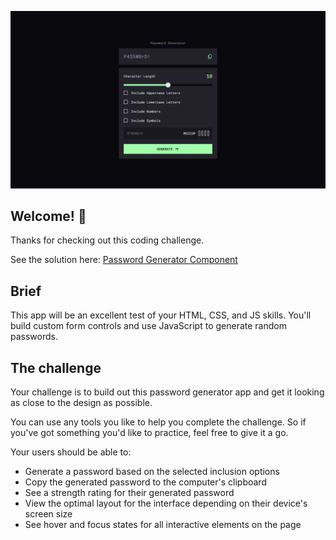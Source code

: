 ![Design preview for the Password Generator Component coding challenge](./assets/component-preview.png)

## Welcome! 👋

Thanks for checking out this coding challenge.

See the solution here: [Password Generator Component](https://dani234jf.github.io/Solution-with-HTML-CSS-JS-Password-Generator-Component/)

## Brief

This app will be an excellent test of your HTML, CSS, and JS skills. You'll build custom form controls and use JavaScript to generate random passwords.

## The challenge

Your challenge is to build out this password generator app and get it looking as close to the design as possible.

You can use any tools you like to help you complete the challenge. So if you've got something you'd like to practice, feel free to give it a go.

Your users should be able to:

- Generate a password based on the selected inclusion options
- Copy the generated password to the computer's clipboard
- See a strength rating for their generated password
- View the optimal layout for the interface depending on their device's screen size
- See hover and focus states for all interactive elements on the page
